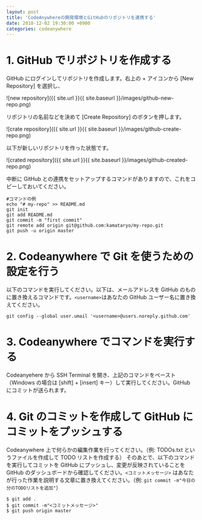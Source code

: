 ```yaml
---
layout: post
title: 'CodeAnywhereの開発環境とGitHubのリポジトリを連携する'
date: 2018-12-02 19:30:00 +0900
categories: codeanywhere
---
```


# 1. GitHub でリポジトリを作成する

GitHub にログインしてリポジトリを作成します。右上の + アイコンから [New Repository] を選択し、

![new repository]({{ site.url }}{{ site.baseurl }}/images/github-new-repo.png)

リポジトリの名前などを決めて [Create Repository] のボタンを押します。

![crate repository]({{ site.url }}{{ site.baseurl }}/images/github-create-repo.png)

以下が新しいリポジトリを作った状態です。

![crated repository]({{ site.url }}{{ site.baseurl }}/images/github-created-repo.png)

中断に GitHub との連携をセットアップするコマンドがありますので、これをコピーしておいてください。

```shell
#コマンドの例
echo "# my-repo" >> README.md
git init
git add README.md
git commit -m "first commit"
git remote add origin git@github.com:kamataryo/my-repo.git
git push -u origin master
```

# 2. Codeanywhere で Git を使うための設定を行う

以下のコマンドを実行してください。以下は、メールアドレスを GitHub のものに置き換えるコマンドです。`<username>`はあなたの GitHub ユーザー名に置き換えてください。

```shell
git config --global user.umail '<username>@users.noreply.github.com'
```

# 3. Codeanywhere でコマンドを実行する

Codeanyehere から SSH Terminal を開き、上記のコマンドをペースト（Windows の場合は [shift] + [insert] キー）して実行してください。GitHub にコミットが送られます。

# 4. Git のコミットを作成して GitHub にコミットをプッシュする

Codeanywhere 上で何らかの編集作業を行ってください。（例: TODOs.txt というファイルを作成して TODO リストを作成する）
そのあとで、以下のコマンドを実行してコミットを GitHub にプッシュし、変更が反映されていることを GitHub のダッシュボードから確認してください。`<コミットメッセージ>` はあなたが行った作業を説明する文章に置き換えてください。（例: `git commit -m"今日の分のTODOリストを追加"`）

```shell
$ git add .
$ git commit -m"<コミットメッセージ>"
$ git push origin master
```
